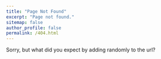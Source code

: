 ```yaml
---
title: "Page Not Found"
excerpt: "Page not found."
sitemap: false
author_profile: false
permalink: /404.html
---
```


Sorry, but what did you expect by adding randomly to the url?